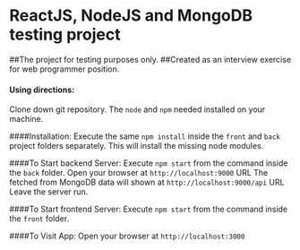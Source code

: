 # ReactJS, NodeJS and MongoDB testing project

##The project for testing purposes only.
##Created as an interview exercise for web programmer position.

#### Using directions:  
Clone down git repository. The `node` and `npm` needed installed on your machine.  

####Installation:
Execute the same `npm install` inside the `front` and `back` project folders separately.
This will install the missing node modules.

####To Start backend Server:
Execute `npm start` from the command inside the `back` folder. 
Open your browser at `http://localhost:9000` URL
The fetched from MongoDB data will shown at `http://localhost:9000/api` URL
Leave the server run.

####To Start frontend Server:
Execute `npm start` from the command inside the `front` folder. 

####To Visit App:
Open your browser at `http://localhost:3000`



